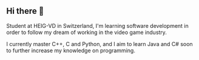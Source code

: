 ## Hi there 👋

Student at HEIG-VD in Switzerland, I'm learning software development in order to follow my dream of working in the video game industry.

I currently master C++, C and Python, and I aim to learn Java and C# soon to further increase my knowledge on programming.
<!--
**GFragniere/GFragniere** is a ✨ _special_ ✨ repository because its `README.md` (this file) appears on your GitHub profile.

Here are some ideas to get you started:

- 🔭 I’m currently working on ...
- 🌱 I’m currently learning ...
- 👯 I’m looking to collaborate on ...
- 🤔 I’m looking for help with ...
- 💬 Ask me about ...
- 📫 How to reach me: ...
- 😄 Pronouns: ...
- ⚡ Fun fact: ...
-->
